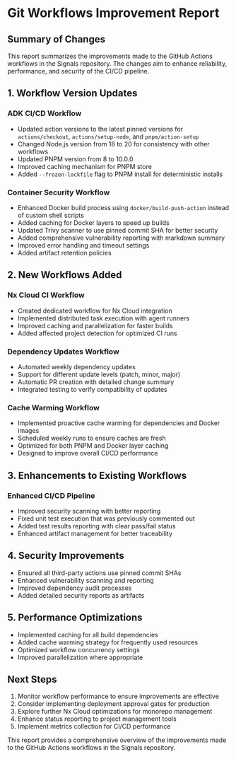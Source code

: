 # Git Workflows Improvement Report

## Summary of Changes

This report summarizes the improvements made to the GitHub Actions workflows in the Signals repository. The changes aim to enhance reliability, performance, and security of the CI/CD pipeline.

## 1. Workflow Version Updates

### ADK CI/CD Workflow
- Updated action versions to the latest pinned versions for `actions/checkout`, `actions/setup-node`, and `pnpm/action-setup`
- Changed Node.js version from 18 to 20 for consistency with other workflows
- Updated PNPM version from 8 to 10.0.0
- Improved caching mechanism for PNPM store
- Added `--frozen-lockfile` flag to PNPM install for deterministic installs

### Container Security Workflow
- Enhanced Docker build process using `docker/build-push-action` instead of custom shell scripts
- Added caching for Docker layers to speed up builds
- Updated Trivy scanner to use pinned commit SHA for better security
- Added comprehensive vulnerability reporting with markdown summary
- Improved error handling and timeout settings
- Added artifact retention policies

## 2. New Workflows Added

### Nx Cloud CI Workflow
- Created dedicated workflow for Nx Cloud integration
- Implemented distributed task execution with agent runners
- Improved caching and parallelization for faster builds
- Added affected project detection for optimized CI runs

### Dependency Updates Workflow
- Automated weekly dependency updates
- Support for different update levels (patch, minor, major)
- Automatic PR creation with detailed change summary
- Integrated testing to verify compatibility of updates

### Cache Warming Workflow
- Implemented proactive cache warming for dependencies and Docker images
- Scheduled weekly runs to ensure caches are fresh
- Optimized for both PNPM and Docker layer caching
- Designed to improve overall CI/CD performance

## 3. Enhancements to Existing Workflows

### Enhanced CI/CD Pipeline
- Improved security scanning with better reporting
- Fixed unit test execution that was previously commented out
- Added test results reporting with clear pass/fail status
- Enhanced artifact management for better traceability

## 4. Security Improvements

- Ensured all third-party actions use pinned commit SHAs
- Enhanced vulnerability scanning and reporting
- Improved dependency audit processes
- Added detailed security reports as artifacts

## 5. Performance Optimizations

- Implemented caching for all build dependencies
- Added cache warming strategy for frequently used resources
- Optimized workflow concurrency settings
- Improved parallelization where appropriate

## Next Steps

1. Monitor workflow performance to ensure improvements are effective
2. Consider implementing deployment approval gates for production
3. Explore further Nx Cloud optimizations for monorepo management
4. Enhance status reporting to project management tools
5. Implement metrics collection for CI/CD performance

This report provides a comprehensive overview of the improvements made to the GitHub Actions workflows in the Signals repository.
